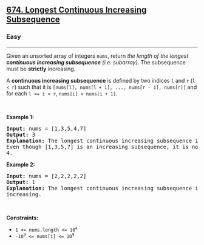 <h2><a href="https://leetcode.com/problems/longest-continuous-increasing-subsequence/">674. Longest Continuous Increasing Subsequence</a></h2><h3>Easy</h3><hr><div style="user-select: auto;"><p style="user-select: auto;">Given an unsorted array of integers <code style="user-select: auto;">nums</code>, return <em style="user-select: auto;">the length of the longest <strong style="user-select: auto;">continuous increasing subsequence</strong> (i.e. subarray)</em>. The subsequence must be <strong style="user-select: auto;">strictly</strong> increasing.</p>

<p style="user-select: auto;">A <strong style="user-select: auto;">continuous increasing subsequence</strong> is defined by two indices <code style="user-select: auto;">l</code> and <code style="user-select: auto;">r</code> (<code style="user-select: auto;">l &lt; r</code>) such that it is <code style="user-select: auto;">[nums[l], nums[l + 1], ..., nums[r - 1], nums[r]]</code> and for each <code style="user-select: auto;">l &lt;= i &lt; r</code>, <code style="user-select: auto;">nums[i] &lt; nums[i + 1]</code>.</p>

<p style="user-select: auto;">&nbsp;</p>
<p style="user-select: auto;"><strong class="example" style="user-select: auto;">Example 1:</strong></p>

<pre style="user-select: auto;"><strong style="user-select: auto;">Input:</strong> nums = [1,3,5,4,7]
<strong style="user-select: auto;">Output:</strong> 3
<strong style="user-select: auto;">Explanation:</strong> The longest continuous increasing subsequence is [1,3,5] with length 3.
Even though [1,3,5,7] is an increasing subsequence, it is not continuous as elements 5 and 7 are separated by element
4.
</pre>

<p style="user-select: auto;"><strong class="example" style="user-select: auto;">Example 2:</strong></p>

<pre style="user-select: auto;"><strong style="user-select: auto;">Input:</strong> nums = [2,2,2,2,2]
<strong style="user-select: auto;">Output:</strong> 1
<strong style="user-select: auto;">Explanation:</strong> The longest continuous increasing subsequence is [2] with length 1. Note that it must be strictly
increasing.
</pre>

<p style="user-select: auto;">&nbsp;</p>
<p style="user-select: auto;"><strong style="user-select: auto;">Constraints:</strong></p>

<ul style="user-select: auto;">
	<li style="user-select: auto;"><code style="user-select: auto;">1 &lt;= nums.length &lt;= 10<sup style="user-select: auto;">4</sup></code></li>
	<li style="user-select: auto;"><code style="user-select: auto;">-10<sup style="user-select: auto;">9</sup> &lt;= nums[i] &lt;= 10<sup style="user-select: auto;">9</sup></code></li>
</ul>
</div>